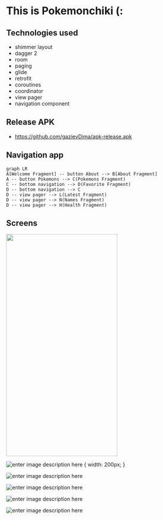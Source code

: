 # This is Pokemonchiki (:

## Technologies used

-   shimmer layout
-   dagger 2
-   room
-   paging
-   glide
-   retrofit
-   coroutines
-   coordinator
-   view pager
-   navigation component

## Release APK
- https://github.com/gazievDima/apk-release.apk

## Navigation app

```mermaid
graph LR
A[Welcome Fragment] -- button About --> B[About Fragment]
A -- button Pokemons --> C(Pokemons Fragment)
C -- bottom navigation --> D(Favorite Fragment)
D -- bottom navigation --> C
D -- view pager --> L(Latest Fragment)
D -- view pager --> N(Names Fragment)
D -- view pager --> H(Health Fragment)
```


## Screens

<img src="https://github.com/gazievDima/PokemonsApi/blob/main/welcome_1.jpg" width="300" height="600" />

![enter image description here](https://github.com/gazievDima/PokemonsApi/blob/main/welcome_1.jpg) { width: 200px; }

![enter image description here](https://github.com/gazievDima/PokemonsApi/blob/main/welcome_0.jpg)

![enter image description here](https://github.com/gazievDima/PokemonsApi/blob/main/welcome_2.jpg)

![enter image description here](https://github.com/gazievDima/PokemonsApi/blob/main/welcome_3.jpg)

![enter image description here](https://github.com/gazievDima/PokemonsApi/blob/main/welcome_4.jpg)

